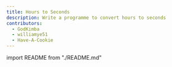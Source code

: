 ```yaml
---
title: Hours to Seconds
description: Write a programme to convert hours to seconds
contributors:
  - GodKimba
  - williamye51
  - Have-A-Cookie
---
```


import README from "./README.md"

<README />
